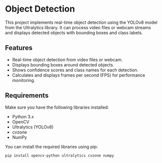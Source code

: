 # Object Detection

This project implements real-time object detection using the YOLOv8 model from the Ultralytics library. It can process video files or webcam streams and displays detected objects with bounding boxes and class labels.

## Features
- Real-time object detection from video files or webcam.
- Displays bounding boxes around detected objects.
- Shows confidence scores and class names for each detection.
- Calculates and displays frames per second (FPS) for performance monitoring.

## Requirements

Make sure you have the following libraries installed:

- Python 3.x
- OpenCV
- Ultralytics (YOLOv8)
- cvzone
- NumPy

You can install the required libraries using pip:

```bash
pip install opencv-python ultralytics cvzone numpy
